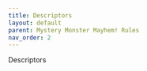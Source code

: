 ```yaml
---
title: Descriptors
layout: default
parent: Mystery Monster Mayhem! Rules
nav_order: 2
---
```

Descriptors
